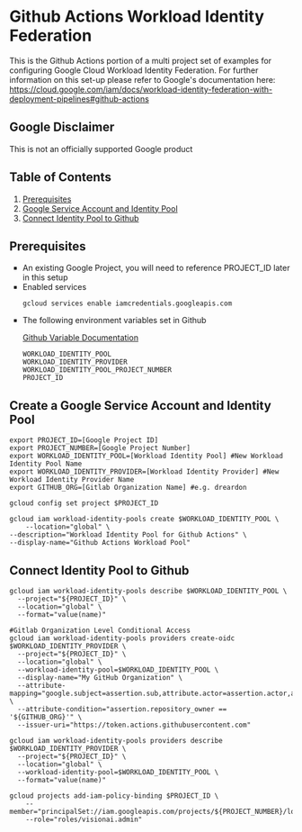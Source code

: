 # Github Actions Workload Identity Federation

This is the Github Actions portion of a multi project set of examples for configuring Google Cloud Workload Identity Federation. For further information on this set-up please refer to Google's documentation here: https://cloud.google.com/iam/docs/workload-identity-federation-with-deployment-pipelines#github-actions

## Google Disclaimer
This is not an officially supported Google product

## Table of Contents
1. [Prerequisites](https://github.com/dreardon/workload-identity-github#prerequisites)
1. [Google Service Account and Identity Pool](https://github.com/dreardon/workload-identity-github#create-a-google-service-account-and-identity-pool)
1. [Connect Identity Pool to Github](https://github.com/dreardon/workload-identity-github#connect-identity-pool-to-github)

## Prerequisites
<ul type="square">
<li>An existing Google Project, you will need to reference PROJECT_ID later in this setup</li>
<li>Enabled services</li>

```
gcloud services enable iamcredentials.googleapis.com
```
<li>The following environment variables set in Github </li> 

[Github Variable Documentation](https://docs.github.com/en/actions/learn-github-actions/variables)

```
WORKLOAD_IDENTITY_POOL
WORKLOAD_IDENTITY_PROVIDER
WORKLOAD_IDENTITY_POOL_PROJECT_NUMBER
PROJECT_ID
```
</ul>

## Create a Google Service Account and Identity Pool
```
export PROJECT_ID=[Google Project ID]
export PROJECT_NUMBER=[Google Project Number]
export WORKLOAD_IDENTITY_POOL=[Workload Identity Pool] #New Workload Identity Pool Name
export WORKLOAD_IDENTITY_PROVIDER=[Workload Identity Provider] #New Workload Identity Provider Name
export GITHUB_ORG=[Gitlab Organization Name] #e.g. dreardon

gcloud config set project $PROJECT_ID

gcloud iam workload-identity-pools create $WORKLOAD_IDENTITY_POOL \
    --location="global" \
--description="Workload Identity Pool for Github Actions" \
--display-name="Github Actions Workload Pool"

```

## Connect Identity Pool to Github
```
gcloud iam workload-identity-pools describe $WORKLOAD_IDENTITY_POOL \
  --project="${PROJECT_ID}" \
  --location="global" \
  --format="value(name)"

#Gitlab Organization Level Conditional Access
gcloud iam workload-identity-pools providers create-oidc $WORKLOAD_IDENTITY_PROVIDER \
  --project="${PROJECT_ID}" \
  --location="global" \
  --workload-identity-pool=$WORKLOAD_IDENTITY_POOL \
  --display-name="My GitHub Organization" \
  --attribute-mapping="google.subject=assertion.sub,attribute.actor=assertion.actor,attribute.repository=assertion.repository,attribute.repository_owner=assertion.repository_owner" \
  --attribute-condition="assertion.repository_owner == '${GITHUB_ORG}'" \
  --issuer-uri="https://token.actions.githubusercontent.com"

gcloud iam workload-identity-pools providers describe $WORKLOAD_IDENTITY_PROVIDER \
  --project="${PROJECT_ID}" \
  --location="global" \
  --workload-identity-pool=$WORKLOAD_IDENTITY_POOL \
  --format="value(name)"

gcloud projects add-iam-policy-binding $PROJECT_ID \
    --member="principalSet://iam.googleapis.com/projects/${PROJECT_NUMBER}/locations/global/workloadIdentityPools/${WORKLOAD_IDENTITY_POOL}/*"
    --role="roles/visionai.admin"
```
